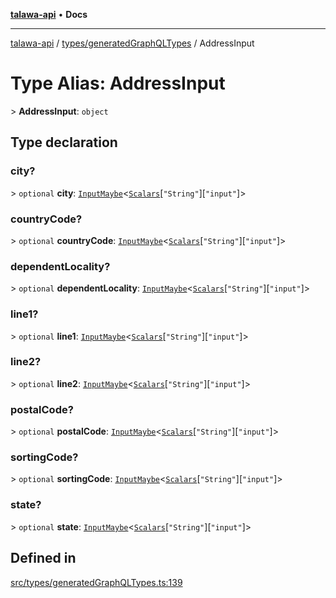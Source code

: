 [**talawa-api**](../../../README.md) • **Docs**

***

[talawa-api](../../../modules.md) / [types/generatedGraphQLTypes](../README.md) / AddressInput

# Type Alias: AddressInput

\> **AddressInput**: `object`

## Type declaration

### city?

\> `optional` **city**: [`InputMaybe`](InputMaybe.md)\<[`Scalars`](Scalars.md)\[`"String"`\]\[`"input"`\]\>

### countryCode?

\> `optional` **countryCode**: [`InputMaybe`](InputMaybe.md)\<[`Scalars`](Scalars.md)\[`"String"`\]\[`"input"`\]\>

### dependentLocality?

\> `optional` **dependentLocality**: [`InputMaybe`](InputMaybe.md)\<[`Scalars`](Scalars.md)\[`"String"`\]\[`"input"`\]\>

### line1?

\> `optional` **line1**: [`InputMaybe`](InputMaybe.md)\<[`Scalars`](Scalars.md)\[`"String"`\]\[`"input"`\]\>

### line2?

\> `optional` **line2**: [`InputMaybe`](InputMaybe.md)\<[`Scalars`](Scalars.md)\[`"String"`\]\[`"input"`\]\>

### postalCode?

\> `optional` **postalCode**: [`InputMaybe`](InputMaybe.md)\<[`Scalars`](Scalars.md)\[`"String"`\]\[`"input"`\]\>

### sortingCode?

\> `optional` **sortingCode**: [`InputMaybe`](InputMaybe.md)\<[`Scalars`](Scalars.md)\[`"String"`\]\[`"input"`\]\>

### state?

\> `optional` **state**: [`InputMaybe`](InputMaybe.md)\<[`Scalars`](Scalars.md)\[`"String"`\]\[`"input"`\]\>

## Defined in

[src/types/generatedGraphQLTypes.ts:139](https://github.com/PalisadoesFoundation/talawa-api/blob/a6e7ac91b581c9109559657faf0f934f3eb41fe7/src/types/generatedGraphQLTypes.ts#L139)
